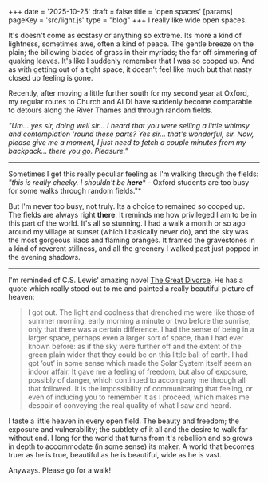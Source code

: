 +++
date = '2025-10-25'
draft = false
title = 'open spaces'
[params]
    pageKey = 'src/light.js'
    type = "blog"
+++
I really like wide open spaces.

It's doesn't come as ecstasy or anything so extreme. Its more a kind of lightness, 
sometimes awe, often a kind of peace. The gentle breeze on the plain; the billowing 
blades of grass in their myriads; the far off simmering of quaking leaves. It's
like I suddenly remember that I was so cooped up. And as with getting out of a tight
space, it doesn't feel like much but that nasty closed up feeling is gone.

Recently, after moving a little further south for my second year at Oxford,
my regular routes to Church and ALDI have suddenly become comparable to
detours along the River Thames and through random fields. 

*"Um... yes sir, doing well sir... I heard that you were selling a little whimsy and 
contemplation 'round these parts? Yes sir... that's wonderful, sir. Now, please give 
me a moment, I just need to fetch a couple minutes from my backpack... there you go.
Pleasure."*

---

Sometimes I get this really peculiar feeling as I'm walking through the fields:
*"this is really cheeky. I shouldn't be* ***here**** - Oxford students are too busy for
some walks through random fields."*

But I'm never too busy, not truly. Its a choice to remained so cooped up. The fields
are always right **there**. It reminds me how privileged I am to be in this part of
the world. It's all so stunning. I had a walk a month or so ago around my village
at sunset (which I basically never do), and the sky was the most gorgeous lilacs
and flaming oranges. It framed the gravestones in a kind of reverent stillness, and 
all the greenery I walked past just popped in the evening shadows.

---

I'm reminded of C.S. Lewis' amazing novel [The Great Divorce](1). He has a quote which
really stood out to me and painted a really beautiful picture of heaven:

> I got out. The light and coolness that drenched me were like those of summer
> morning, early morning a minute or two before the sunrise, only that there was a
> certain difference. I had the sense of being in a larger space, perhaps even a larger sort
> of space, than I had ever known before: as if the sky were further off and the extent
> of the green plain wider that they could be on this little ball of earth. I had got ‘out’
> in some sense which made the Solar System itself seem an indoor affair. It gave me a
> feeling of freedom, but also of exposure, possibly of danger, which continued to
> accompany me through all that followed. It is the impossibility of communicating
> that feeling, or even of inducing you to remember it as I proceed, which makes me
> despair of conveying the real quality of what I saw and heard.

I taste a little heaven in every open field. The beauty and freedom; the exposure and vulnerability;
the subtlety of it all and the desire to walk far without end. I long for the world that
turns from it's rebellion and so grows in depth to accommodate (in some sense) its maker. A
world that becomes truer as he is true, beautiful as he is beautiful, wide as he is vast.

Anyways. Please go for a walk!

[1]: https://en.wikipedia.org/wiki/The_Great_Divorce
